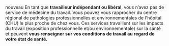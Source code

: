 <span class="nouveau">nouveau</span> En tant que **travailleur indépendant ou libéral**, vous n’avez pas de service de médecine du travail. Vous pouvez vous rapprocher du centre régional de pathologies professionnelles et environnementales de l'hôpital (CHU) le plus proche de chez vous. Ces services travaillent sur les impacts du travail (exposition professionnelle et/ou environnementale) sur la santé et peuvent **vous renseigner sur vos conditions de travail au regard de votre état de santé.**
